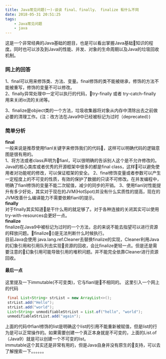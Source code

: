 ```yaml
---
title: Java常见问题(一)-谈谈 final、finally、 finalize 有什么不同
date: 2018-05-31 20:51:25
tags:
    - Java常见问题
    - java
---
```

  这是一个非常经典的Java基础的题目，也是可以看出掌握Java基础知识的程度。同时也可以涉及到Java的性能、并发、对象的生命周期以及Java的垃圾回收机制。<br>
### 网上的回答
 
1、final可以用来修饰类、方法、变量。final修饰的类不能被继承，修饰的方法不能被重写，修饰的变量不可以修改。  
2、finally异常处理中一定可以执行的代码，try-finally 或者 try-catch-finally 用来关闭io流的关闭等。 
<!-- more --> 
3、finalize是objiect类的一个方法，垃圾收集器将对象从内存中清除出去之前做必要的清理工作。(注：改方法在Java9中已经被标记为过时（deprecated）)  
### 简单分析
**final**  
一般来说是推荐使用fianl关键字来修饰我们的代码，这样可以明确代码的逻辑意图是很有用的。  
1、将方法或者class声明为fianl，可以很明确的告诉别人这个是不允许修改的。Java的核心类库或者优秀的开源框架中很多的都是final class，这样可以避免使用者对功能呢的修改，可以保证框架的安全。
2、final修饰变量或者参数可以产生一定程度上的不可变的性质，有效的保护了数据的只读不可修改。在并发编程中，明确了fianl修饰的变量不能二次赋值，减少的同步的开销。
3、使用fianl对性能提升有多少好处，其实对于现在的JVM(HotSpot)并没有什么实质性的提高，现在的JVM改善什么编译能力不需要依赖fianl的提示。  
**finally**  
对于finally其实知道是干什么用的就足够了。对于各种连接的关闭其实可以使用try-with-resources会更好一点。  
**finalize**  
finalize在Java9中被标记为过时的一个方法，总的来说不能去指望可以进行资源的释放问题。finalize()是无法判断什么时候执行。  
目前Java会使用 java.lang.ref.Cleaner去替换finalize的实现，Cleaner利用Java的幻象引用和引用队列去实现资源的回收，会比finalize更轻一点。但是还是需要注意的幻象引用可能导致引用的堆积问题。并不能完全依靠Cleaner进行资源回收。
#### 最后一点
这里提及一下immutable(不可变类)，它与fianl是不相同的。
这里引入一个网上的代码
```Java
 final List<String> strList = new ArrayList<>();
 strList.add("Hello");
 strList.add("world");  
 List<String> unmodifiableStrList = List.of("hello", "world");
 unmodifiableStrList.add("again");
 ```
 上面的代码中fianl修饰的list是明确这个list的引用不能重新被赋值，但是list的行为是可以正常操作的。如果需要创建一个真正本身就是不可变的，上面的List.of（Java9）就是可以创建一个不可变的list。  
 immutable这个其实还是非常有用的，但是Java自身并没有原生的支持，可以去了解搜索一下。。。。。。



